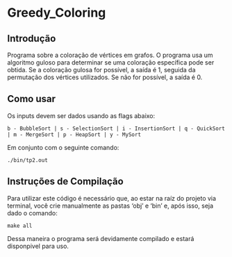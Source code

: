 # Greedy_Coloring

## Introdução
Programa sobre a coloração de vértices em grafos. O programa usa um algoritmo guloso para determinar se uma coloração específica pode ser obtida. Se a coloração gulosa for possível, a saída é 1, seguida da permutação dos vértices utilizados. Se não for possível, a saída é 0.

## Como usar
Os inputs devem ser dados usando as flags abaixo:
<pre><code>b - BubbleSort | s - SelectionSort | i - InsertionSort | q - QuickSort | m - MergeSort | p - HeapSort | y - MySort</code></pre>
Em conjunto com o seguinte comando:
<pre><code>./bin/tp2.out</code></pre>

## Instruções de Compilação
Para utilizar este código é necessário que, ao estar na raíz do projeto via terminal, você crie manualmente as pastas ‘obj’ e ‘bin’ e, após isso, seja dado o comando:
<pre><code>make all</code></pre>
Dessa maneira o programa será devidamente compilado e estará disponpivel para uso.
